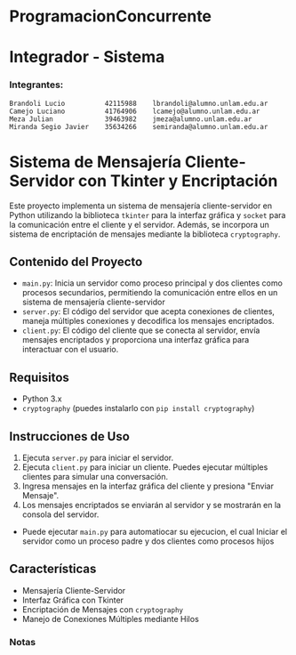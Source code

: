 # ProgramacionConcurrente
# Integrador - Sistema

### Integrantes:
       
    Brandoli Lucio          42115988    lbrandoli@alumno.unlam.edu.ar
    Camejo Luciano          41764906    lcamejo@alumno.unlam.edu.ar 
    Meza Julian             39463982    jmeza@alumno.unlam.edu.ar 
    Miranda Segio Javier    35634266    semiranda@alumno.unlam.edu.ar 


# Sistema de Mensajería Cliente-Servidor con Tkinter y Encriptación

Este proyecto implementa un sistema de mensajería cliente-servidor en Python utilizando la biblioteca `tkinter` para la interfaz gráfica y `socket` para la comunicación entre el cliente y el servidor. Además, se incorpora un sistema de encriptación de mensajes mediante la biblioteca `cryptography`.

## Contenido del Proyecto

- `main.py`: Inicia un servidor como proceso principal y dos clientes como procesos secundarios, permitiendo la comunicación entre ellos en un sistema de mensajería cliente-servidor
- `server.py`: El código del servidor que acepta conexiones de clientes, maneja múltiples conexiones y decodifica los mensajes encriptados.
- `client.py`: El código del cliente que se conecta al servidor, envía mensajes encriptados y proporciona una interfaz gráfica para interactuar con el usuario.

## Requisitos

- Python 3.x
- `cryptography` (puedes instalarlo con `pip install cryptography`)

## Instrucciones de Uso

1. Ejecuta `server.py` para iniciar el servidor.
2. Ejecuta `client.py` para iniciar un cliente. Puedes ejecutar múltiples clientes para simular una conversación.
3. Ingresa mensajes en la interfaz gráfica del cliente y presiona "Enviar Mensaje".
4. Los mensajes encriptados se enviarán al servidor y se mostrarán en la consola del servidor.

* Puede ejecutar `main.py` para automatiocar su ejecucion, el cual Iniciar el servidor como un proceso padre y dos clientes como procesos hijos

## Características

- Mensajería Cliente-Servidor
- Interfaz Gráfica con Tkinter
- Encriptación de Mensajes con `cryptography`
- Manejo de Conexiones Múltiples mediante Hilos

### Notas


